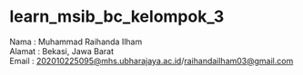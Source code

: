 # learn_msib_bc_kelompok_3

Nama    : Muhammad Raihanda Ilham <br>
Alamat  : Bekasi, Jawa Barat<br>
Email   : 202010225095@mhs.ubharajaya.ac.id/raihandailham03@gmail.com

